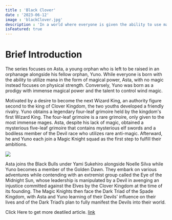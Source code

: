 ```yaml
---
title : 'Black Clover'
date : '2023-06-12'
image : 'blackClover.jpg'
description : 'In a world where everyone is given the ability to use magic, the story follows Asta, a young boy born without any magic power who is given a rare grimoire that grants him anti-magic abilities. With his fellow mages from the Black Bulls, Asta plans to become the next Wizard King.'
isFeatured: true
---
```


# Brief Introduction

The series focuses on Asta, a young orphan who is left to be raised in an orphanage alongside his fellow orphan, Yuno. While everyone is born with the ability to utilize mana in the form of magical power, Asta, with no magic instead focuses on physical strength. Conversely, Yuno was born as a prodigy with immense magical power and the talent to control wind magic.

Motivated by a desire to become the next Wizard King, an authority figure second to the king of Clover Kingdom, the two youths developed a friendly rivalry. Yuno obtains a legendary four-leaf grimoire held by the kingdom's first Wizard King. The four-leaf grimoire is a rare grimoire, only given to the most immense mages. Asta, despite his lack of magic, obtained a mysterious five-leaf grimoire that contains mysterious elf swords and a bodiless member of the Devil race who utilizes rare anti-magic. Afterward, he and Yuno each join a Magic Knight squad as the first step to fulfill their ambitions.

![](/images/posts/getting-fifth/Black.jpeg)


Asta joins the Black Bulls under Yami Sukehiro alongside Noelle Silva while Yuno becomes a member of the Golden Dawn. They embark on various adventures while contending with an extremist group called the Eye of the Midnight Sun, whose leadership is manipulated by a Devil in avenging an injustice committed against the Elves by the Clover Kingdom at the time of its founding. The Magic Knights then face the Dark Triad of the Spade Kingdom, with Asta and Yuno learning of their Devils’ influence on their lives and of the Dark Triad’s plan to fully manifest the Devils into their world.

Click Here to get more deatiled article. [link](https://en.wikipedia.org/wiki/Black_Clover)


